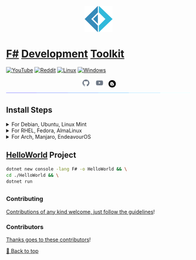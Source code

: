 <p align="center"><a href="https://github.com/cybersecurity-dev/awesome-fsharp-programming-language">
  <img width="15%" src="https://github.com/cybersecurity-dev/cybersecurity-dev/blob/main/assets/F_Sharp_logo.svg" />
</a></p>

# [F#](https://en.wikipedia.org/wiki/F_Sharp_(programming_language)) [Development](https://dotnet.microsoft.com/en-us/learn/fsharp) [Toolkit](https://github.com/cybersecurity-dev/awesome-fsharp-programming-language)
[![YouTube](https://img.shields.io/badge/YouTube-%23FF0000.svg?style=for-the-badge&logo=YouTube&logoColor=white)](https://youtube.com/playlist?list=PL9V4Zu3RroiV11_Gq6dZuF1KYJF-jkf1w&si=l_efKG_AbTdD2Voy) [![Reddit](https://img.shields.io/badge/Reddit-FF4500?style=for-the-badge&logo=reddit&logoColor=white)](https://www.reddit.com/r/fsharp/) [![Linux](https://img.shields.io/badge/Linux-FCC624?style=for-the-badge&logo=linux&logoColor=black)](https://github.com/cybersecurity-dev/Bash-Toolkit?tab=readme-ov-file#programming-language) [![Windows](https://custom-icon-badges.demolab.com/badge/Windows-0078D6?style=for-the-badge&logo=windows11&logoColor=white)](https://github.com/cybersecurity-dev/PowerShell-Toolkit?tab=readme-ov-file#programming-language)

<p align="center">
    <a href="https://github.com/cybersecurity-dev/"><img height="25" src="https://github.com/cybersecurity-dev/cybersecurity-dev/blob/main/assets/github.svg" alt="GitHub"></a>
    &nbsp;
    <a href="https://www.youtube.com/@CyberThreatDefence"><img height="25" src="https://github.com/cybersecurity-dev/cybersecurity-dev/blob/main/assets/youtube.svg" alt="YouTube"></a>
    &nbsp;
    <a href="https://cyberthreatdefence.com/my_awesome_lists"><img height="20" src="https://github.com/cybersecurity-dev/cybersecurity-dev/blob/main/assets/blog.svg" alt="My Awesome Lists"></a>
    <img src="https://github.com/cybersecurity-dev/cybersecurity-dev/blob/main/assets/bar.gif">
</p>

## Install Steps
<details>

<summary>For Debian, Ubuntu, Linux Mint</summary>

```bash
wget https://packages.microsoft.com/config/debian/12/packages-microsoft-prod.deb -O packages-microsoft-prod.deb && \
sudo dpkg -i packages-microsoft-prod.deb
```

```bash
rm packages-microsoft-prod.deb && \
sudo apt-get update && \
sudo apt-get install -y dotnet-sdk-9.0 
```

```bash
sudo dotnet workload update && \
dotnet --version
```

</details>


<details>
 
 <summary>For RHEL, Fedora, AlmaLinux</summary>
  
 ```bash
 sudo dnf update
 ```
 </details>

 <details>
 <summary>For Arch, Manjaro, EndeavourOS</summary>
  
 ```bash
sudo pacman -Syu
 ```
 </details>


## [HelloWorld](https://fsharp.org/use/linux/) Project
```bash
dotnet new console -lang F# -o HelloWorld && \
cd ./HelloWorld && \
dotnet run
```



##

### Contributing

[Contributions of any kind welcome, just follow the guidelines](contributing.md)!

### Contributors

[Thanks goes to these contributors](https://github.com/cybersecurity-dev/Fsharp-Toolkit/graphs/contributors)!

[🔼 Back to top](#f-development-toolkit)
